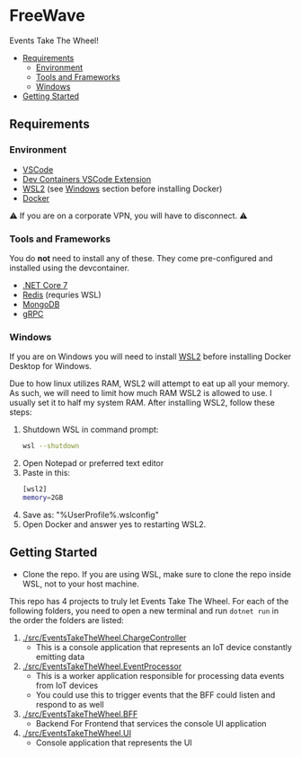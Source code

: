 # FreeWave <!-- omit in toc -->

Events Take The Wheel!

- [Requirements](#requirements)
   - [Environment](#environment)
   - [Tools and Frameworks](#tools-and-frameworks)
   - [Windows](#windows)
- [Getting Started](#getting-started)

## Requirements

### Environment

- [VSCode](https://code.visualstudio.com/)
- [Dev Containers VSCode Extension](https://marketplace.visualstudio.com/items?itemName=ms-vscode-remote.remote-containers)
- [WSL2](https://learn.microsoft.com/en-us/windows/wsl/install) (see [Windows](#windows) section before installing Docker)
- [Docker](https://docs.docker.com/engine/install/)

:warning: If you are on a corporate VPN, you will have to disconnect. :warning:

### Tools and Frameworks

You do **not** need to install any of these. They come pre-configured and installed using the devcontainer.

- [.NET Core 7](https://dotnet.microsoft.com/en-us/download)
- [Redis](https://redis.io/) (requries WSL)
- [MongoDB](https://www.mongodb.com/)
- [gRPC](https://grpc.io/)

### Windows

If you are on Windows you will need to install [WSL2](https://learn.microsoft.com/en-us/windows/wsl/install) before installing Docker Desktop for Windows.

Due to how linux utilizes RAM, WSL2 will attempt to eat up all your memory.
As such, we will need to limit how much RAM WSL2 is allowed to use. I usually set it to half my system RAM.
After installing WSL2, follow these steps:
1. Shutdown WSL in command prompt:
   ```bash
   wsl --shutdown
   ```
1. Open Notepad or preferred text editor
1. Paste in this:
   ```bash
   [wsl2]
   memory=2GB
   ```
1. Save as: "%UserProfile%\.wslconfig"
1. Open Docker and answer yes to restarting WSL2.

## Getting Started

- Clone the repo. If you are using WSL, make sure to clone the repo inside WSL, not to your host machine.

This repo has 4 projects to truly let Events Take The Wheel. For each of the following folders, you need to open a new terminal and run `dotnet run` in the order the folders are listed:

1. [./src/EventsTakeTheWheel.ChargeController](./src/EventsTakeTheWheel.ChargeController)
   - This is a console application that represents an IoT device constantly emitting data
1. [./src/EventsTakeTheWheel.EventProcessor](./src/EventsTakeTheWheel.EventProcessor)
   - This is a worker application responsible for processing data events from IoT devices
   - You could use this to trigger events that the BFF could listen and respond to as well
1. [./src/EventsTakeTheWheel.BFF](./src/EventsTakeTheWheel.BFF)
   - Backend For Frontend that services the console UI application
1. [./src/EventsTakeTheWheel.UI](./src/EventsTakeTheWheel.UI)
   - Console application that represents the UI
